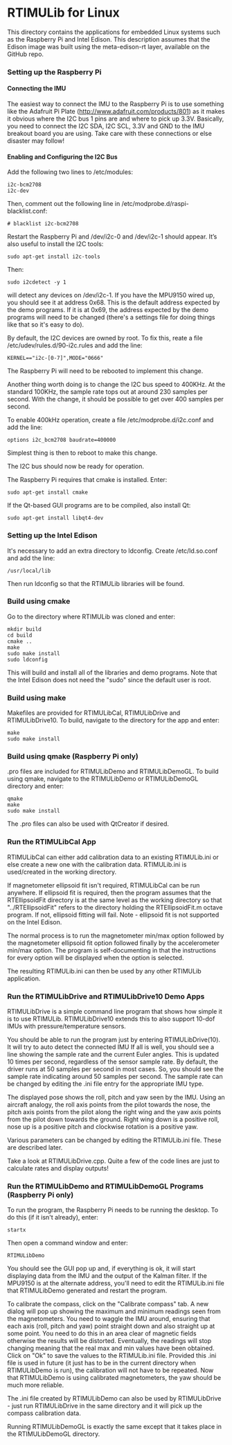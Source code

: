 # RTIMULib for Linux

This directory contains the applications for embedded Linux systems such as the Raspberry Pi and Intel Edison. This description assumes that the Edison image was built using the meta-edison-rt layer, available on the GitHub repo.

### Setting up the Raspberry Pi

#### Connecting the IMU

The easiest way to connect the IMU to the Raspberry Pi is to use something like the Adafruit Pi Plate (http://www.adafruit.com/products/801) as it makes it obvious where the I2C bus 1 pins are and where to pick up 3.3V. Basically, you need to connect the I2C SDA, I2C SCL, 3.3V and GND to the IMU breakout board you are using. Take care with these connections or else disaster may follow!

#### Enabling and Configuring the I2C Bus

Add the following two lines to /etc/modules:

	i2c-bcm2708
	i2c-dev

Then, comment out the following line in /etc/modprobe.d/raspi-blacklist.conf:

	# blacklist i2c-bcm2708

Restart the Raspberry Pi and /dev/i2c-0 and /dev/i2c-1 should appear. It’s also useful to install the I2C tools:

	sudo apt-get install i2c-tools

Then:

	sudo i2cdetect -y 1

will detect any devices on /dev/i2c-1. If you have the MPU9150 wired up, you should see it at address 0x68. This is the default address expected by the demo programs. If it is at 0x69, the address expected by the demo programs will need to be changed (there's a settings file for doing things like that so it's easy to do).

By default, the I2C devices are owned by root. To fix this, reate a file /etc/udev/rules.d/90-i2c.rules and add the line:

	KERNEL=="i2c-[0-7]",MODE="0666"

The Raspberry Pi will need to be rebooted to implement this change.

Another thing worth doing is to change the I2C bus speed to 400KHz. At the standard 100KHz, the sample rate tops out at around 230 samples per second. With the change, it should be possible to get over 400 samples per second.

To enable 400kHz operation, create a file /etc/modprobe.d/i2c.conf and add the line:

	options i2c_bcm2708 baudrate=400000

Simplest thing is then to reboot to make this change.

The I2C bus should now be ready for operation.

The Raspberry Pi requires that cmake is installed. Enter:

    sudo apt-get install cmake

If the Qt-based GUI programs are to be compiled, also install Qt:

	sudo apt-get install libqt4-dev

### Setting up the Intel Edison

It's necessary to add an extra directory to ldconfig. Create /etc/ld.so.conf and add the line:

    /usr/local/lib
    
Then run ldconfig so that the RTIMULib libraries will be found.

### Build using cmake

Go to the directory where RTIMULib was cloned and enter:

    mkdir build
    cd build
    cmake ..
    make
    sudo make install
    sudo ldconfig
    
This will build and install all of the libraries and demo programs. Note that the Intel Edison does not need the "sudo" since the default user is root.

### Build using make

Makefiles are provided for RTIMULibCal, RTIMULibDrive and RTIMULibDrive10. To build, navigate to the directory for the app and enter:

    make
    sudo make install

### Build using qmake (Raspberry Pi only)

.pro files are included for RTIMULibDemo and RTIMULibDemoGL. To build using qmake, navigate to the RTIMULibDemo or RTIMULibDemoGL directory and enter:

    qmake
    make
    sudo make install
    
The .pro files can also be used with QtCreator if desired.

### Run the RTIMULibCal App

RTIMULibCal can either add calibration data to an existing RTIMULib.ini or else create a new one with the calibration data. RTIMULib.ini is used/created in the working directory.

If magnetometer ellipsoid fit isn't required, RTIMULibCal can be run anywhere. If ellipsoid fit is required, then the program assumes that the RTEllipsoidFit directory is at the same level as the working directory so that "../RTEllipsoidFit" refers to the directory holding the RTEllipsoidFit.m octave program. If not, ellipsoid fitting will fail. Note - ellipsoid fit is not supported on the Intel Edison.

The normal process is to run the magnetometer min/max option followed by the magnetometer ellipsoid fit option followed finally by the accelerometer min/max option. The program is self-documenting in that the instructions for every option will be displayed when the option is selected.

The resulting RTIMULib.ini can then be used by any other RTIMULib application.

### Run the RTIMULibDrive and RTIMULibDrive10 Demo Apps

RTIMULibDrive is a simple command line program that shows how simple it is to use RTIMULib. RTIMULibDrive10 extends this to also support 10-dof IMUs with pressure/temperature sensors.

You should be able to run the program just by entering RTIMULibDrive(10). It will try to auto detect the connected IMU If all is well, you should see a line showing the sample rate and the current Euler angles. This is updated 10 times per second, regardless of the sensor sample rate. By default, the driver runs at 50 samples per second in most cases. So, you should see the sample rate indicating around 50 samples per second. The sample rate can be changed by editing the .ini file entry for the appropriate IMU type.

The displayed pose shows the roll, pitch and yaw seen by the IMU. Using an aircraft analogy, the roll axis points from the pilot towards the nose, the pitch axis points from the pilot along the right wing and the yaw axis points from the pilot down towards the ground. Right wing down is a positive roll, nose up is a positive pitch and clockwise rotation is a positive yaw.

Various parameters can be changed by editing the RTIMULib.ini file. These are described later.

Take a look at RTIMULibDrive.cpp. Quite a few of the code lines are just to calculate rates and display outputs!

### Run the RTIMULibDemo and RTIMULibDemoGL Programs (Raspberry Pi only)

To run the program, the Raspberry Pi needs to be running the desktop. To do this (if it isn't already), enter:

	startx

Then open a command window and enter:

	RTIMULibDemo

You should see the GUI pop up and, if everything is ok, it will start displaying data from the IMU and the output of the Kalman filter. If the MPU9150 is at the alternate address, you'll need to edit the RTIMULib.ini file that RTIMULibDemo generated and restart the program.

To calibrate the compass, click on the "Calibrate compass" tab. A new dialog will pop up showing the maximum and minimum readings seen from the magnetometers. You need to waggle the IMU around, ensuring that each axis (roll, pitch and yaw) point straight down and also straight up at some point. You need to do this in an area clear of magnetic fields otherwise the results will be distorted. Eventually, the readings will stop changing meaning that the real max and min values have been obtained. Click on "Ok" to save the values to the RTIMULib.ini file. Provided this .ini file is used in future (it just has to be in the current directory when RTIMULibDemo is run), the calibration will not have to be repeated. Now that RTIMULibDemo is using calibrated magnetometers, the yaw should be much more reliable.

The .ini file created by RTIMULibDemo can also be used by RTIMULibDrive - just run RTIMULibDrive in the same directory and it will pick up the compass calibration data.

Running RTIMULibDemoGL is exactly the same except that it takes place in the RTIMULibDemoGL directory.

